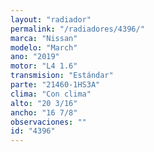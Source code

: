 ```yaml
---
layout: "radiador"
permalink: "/radiadores/4396/"
marca: "Nissan"
modelo: "March"
ano: "2019"
motor: "L4 1.6"
transmision: "Estándar"
parte: "21460-1HS3A"
clima: "Con clima"
alto: "20 3/16"
ancho: "16 7/8"
observaciones: ""
id: "4396"
---
```


